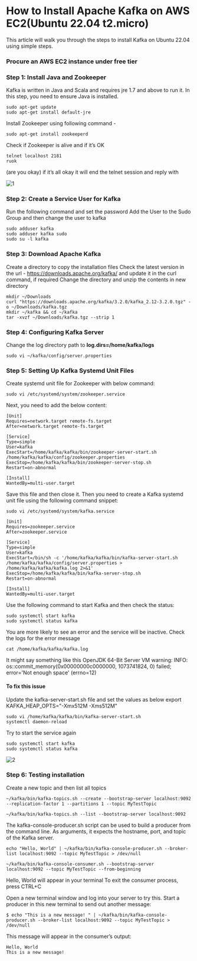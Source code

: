 # How to Install Apache Kafka on AWS EC2(Ubuntu 22.04 t2.micro)

This article will walk you through the steps to install Kafka on Ubuntu 22.04 using simple steps. 

### Procure an AWS EC2 instance under free tier


### Step 1: Install Java and Zookeeper
Kafka is written in Java and Scala and requires jre 1.7 and above to run it. In this step, you need to ensure Java is installed.

```
sudo apt-get update
sudo apt-get install default-jre
```
Install Zookeeper using following command -

```
sudo apt-get install zookeeperd
```
Check if Zookeeper is alive and if it’s OK
```
telnet localhost 2181
ruok
```
(are you okay) if it’s all okay it will end the telnet session and reply with


![1](https://user-images.githubusercontent.com/61199820/175574193-7601dbf4-9651-48cd-8fd6-dc6f5d4216a9.jpg)

### Step 2: Create a Service User for Kafka

Run the following command and set the password 
Add the User to the Sudo Group and then change the user to kafka
```
sudo adduser kafka 
sudo adduser kafka sudo
sudo su -l kafka
```

### Step 3: Download Apache Kafka

Create a directory to copy the installation files
Check the latest version in the url - https://downloads.apache.org/kafka/ and update it in the curl command, if required
Change the directory and unzip the contents in new directory

```
mkdir ~/Downloads
curl "https://downloads.apache.org/kafka/3.2.0/kafka_2.12-3.2.0.tgz" -o ~/Downloads/kafka.tgz
mkdir ~/kafka && cd ~/kafka
tar -xvzf ~/Downloads/kafka.tgz --strip 1
```

### Step 4: Configuring Kafka Server

Change the log directory path  to **log.dirs=/home/kafka/logs**

```
sudo vi ~/kafka/config/server.properties

```

### Step 5: Setting Up Kafka Systemd Unit Files

Create systemd unit file for Zookeeper with below command:
```
sudo vi /etc/systemd/system/zookeeper.service
```
Next, you need to add the below content:
```
[Unit]
Requires=network.target remote-fs.target
After=network.target remote-fs.target

[Service]
Type=simple
User=kafka
ExecStart=/home/kafka/kafka/bin/zookeeper-server-start.sh /home/kafka/kafka/config/zookeeper.properties
ExecStop=/home/kafka/kafka/bin/zookeeper-server-stop.sh
Restart=on-abnormal

[Install]
WantedBy=multi-user.target
```
Save this file and then close it. Then you need to create a Kafka systemd unit file using the following command snippet:

```
sudo vi /etc/systemd/system/kafka.service

[Unit]
Requires=zookeeper.service
After=zookeeper.service

[Service]
Type=simple
User=kafka
ExecStart=/bin/sh -c '/home/kafka/kafka/bin/kafka-server-start.sh /home/kafka/kafka/config/server.properties > /home/kafka/kafka/kafka.log 2>&1'
ExecStop=/home/kafka/kafka/bin/kafka-server-stop.sh
Restart=on-abnormal

[Install]
WantedBy=multi-user.target
```
Use the following command to start Kafka and then check the status:
```
sudo systemctl start kafka
sudo systemctl status kafka
```
You are more likely to see an error and the service will be inactive.
Check the logs for the error message

```
cat /home/kafka/kafka/kafka.log
``` 
It might say something like this
OpenJDK 64-Bit Server VM warning: INFO: os::commit_memory(0x00000000c0000000, 1073741824, 0) failed; error='Not enough space' (errno=12)

#### To fix this issue
Update the kafka-server-start.sh file and set the values as below
 export KAFKA_HEAP_OPTS="-Xmx512M -Xms512M"
 
 ```
sudo vi /home/kafka/kafka/bin/kafka-server-start.sh
systemctl daemon-reload
```
Try to start the service again
```
sudo systemctl start kafka
sudo systemctl status kafka
```

![2](https://user-images.githubusercontent.com/61199820/175574528-30ff4922-3939-4a1c-b889-4a0ee1787058.jpg)


### Step 6: Testing installation

Create a new topic and then list all topics

```
~/kafka/bin/kafka-topics.sh --create --bootstrap-server localhost:9092 --replication-factor 1 --partitions 1 --topic MyTestTopic

~/kafka/bin/kafka-topics.sh --list --bootstrap-server localhost:9092
```
The kafka-console-producer.sh script can be used to build a producer from the command line. 
As arguments, it expects the hostname, port, and topic of the Kafka server.

```
echo "Hello, World" | ~/kafka/bin/kafka-console-producer.sh --broker-list localhost:9092 --topic MyTestTopic > /dev/null

~/kafka/bin/kafka-console-consumer.sh --bootstrap-server localhost:9092 --topic MyTestTopic --from-beginning

```
Hello, World will appear in your terminal 
To exit the consumer process, press CTRL+C

Open a new terminal window and log into your server to try this.
Start a producer in this new terminal to send out another message:

```
$ echo "This is a new message! " | ~/kafka/bin/kafka-console-producer.sh --broker-list localhost:9092 --topic MyTestTopic > /dev/null

```
This message will appear in the consumer’s output:

```
Hello, World
This is a new message!
```

